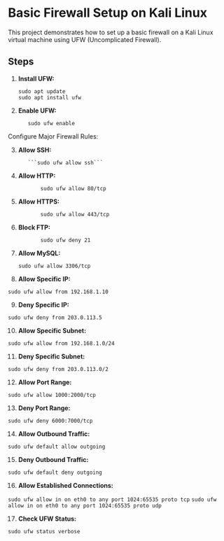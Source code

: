 # Basic Firewall Setup on Kali Linux

This project demonstrates how to set up a basic firewall on a Kali Linux virtual machine using UFW (Uncomplicated Firewall).

## Steps

1. **Install UFW:**

   ```
   sudo apt update
   sudo apt install ufw
2. **Enable UFW:**


          sudo ufw enable

Configure Major Firewall Rules:

3. **Allow SSH:**

          ```sudo ufw allow ssh```

4. **Allow HTTP:**

              sudo ufw allow 80/tcp

5. **Allow HTTPS:**

              sudo ufw allow 443/tcp

6. **Block FTP:**

              sudo ufw deny 21

7. **Allow MySQL:**

       sudo ufw allow 3306/tcp

8. **Allow Specific IP:**

```sudo ufw allow from 192.168.1.10```

9. **Deny Specific IP:**

```sudo ufw deny from 203.0.113.5```

10. **Allow Specific Subnet:**

```sudo ufw allow from 192.168.1.0/24```

11. **Deny Specific Subnet:**

```sudo ufw deny from 203.0.113.0/2 ```

12. **Allow Port Range:**

```sudo ufw allow 1000:2000/tcp```

13. **Deny Port Range:**

```sudo ufw deny 6000:7000/tcp```

14. **Allow Outbound Traffic:**

```sudo ufw default allow outgoing```

15. **Deny Outbound Traffic:**

```sudo ufw default deny outgoing```

16. **Allow Established Connections:**

```sudo ufw allow in on eth0 to any port 1024:65535 proto tcp```
```sudo ufw allow in on eth0 to any port 1024:65535 proto udp```

17. **Check UFW Status:**


```sudo ufw status verbose```
